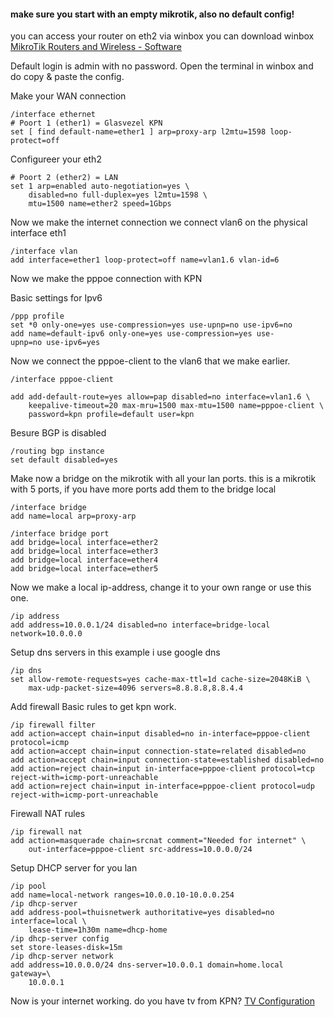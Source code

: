 #### make sure you start with an empty mikrotik, also no default config!

you can access your router on eth2 via winbox
you can download winbox [MikroTik Routers and Wireless - Software](https://mikrotik.com/download)

Default login is admin with no password.
Open the terminal in winbox and do copy & paste the config.

Make your WAN connection
```
/interface ethernet
# Poort 1 (ether1) = Glasvezel KPN
set [ find default-name=ether1 ] arp=proxy-arp l2mtu=1598 loop-protect=off

```

Configureer your eth2

```
# Poort 2 (ether2) = LAN  
set 1 arp=enabled auto-negotiation=yes \
    disabled=no full-duplex=yes l2mtu=1598 \
    mtu=1500 name=ether2 speed=1Gbps
```

Now we make the internet connection we connect vlan6 on the physical interface eth1
```
/interface vlan
add interface=ether1 loop-protect=off name=vlan1.6 vlan-id=6
```

Now we make the pppoe connection with KPN

Basic settings for Ipv6
```
/ppp profile
set *0 only-one=yes use-compression=yes use-upnp=no use-ipv6=no
add name=default-ipv6 only-one=yes use-compression=yes use-upnp=no use-ipv6=yes
```

Now we connect the pppoe-client to the vlan6 that we make earlier.

```
/interface pppoe-client

add add-default-route=yes allow=pap disabled=no interface=vlan1.6 \
    keepalive-timeout=20 max-mru=1500 max-mtu=1500 name=pppoe-client \
    password=kpn profile=default user=kpn
```

Besure BGP is disabled

```
/routing bgp instance
set default disabled=yes
```

Make now a bridge on the mikrotik with all your lan ports.
this is a mikrotik with 5 ports, if you have more ports add them to the bridge local

```
/interface bridge
add name=local arp=proxy-arp

/interface bridge port
add bridge=local interface=ether2
add bridge=local interface=ether3
add bridge=local interface=ether4
add bridge=local interface=ether5
```

Now we make a local ip-address, change it to your own range or use this one.

```
/ip address
add address=10.0.0.1/24 disabled=no interface=bridge-local network=10.0.0.0
```

Setup dns servers in this example i use google dns

```
/ip dns
set allow-remote-requests=yes cache-max-ttl=1d cache-size=2048KiB \
    max-udp-packet-size=4096 servers=8.8.8.8,8.8.4.4
```


Add firewall
Basic rules to get kpn work.
```
/ip firewall filter
add action=accept chain=input disabled=no in-interface=pppoe-client protocol=icmp
add action=accept chain=input connection-state=related disabled=no
add action=accept chain=input connection-state=established disabled=no
add action=reject chain=input in-interface=pppoe-client protocol=tcp reject-with=icmp-port-unreachable
add action=reject chain=input in-interface=pppoe-client protocol=udp reject-with=icmp-port-unreachable
```

Firewall NAT rules

```
/ip firewall nat
add action=masquerade chain=srcnat comment="Needed for internet" \
    out-interface=pppoe-client src-address=10.0.0.0/24
```

Setup DHCP server for you lan

```
/ip pool
add name=local-network ranges=10.0.0.10-10.0.0.254  
/ip dhcp-server
add address-pool=thuisnetwerk authoritative=yes disabled=no interface=local \
    lease-time=1h30m name=dhcp-home
/ip dhcp-server config
set store-leases-disk=15m
/ip dhcp-server network
add address=10.0.0.0/24 dns-server=10.0.0.1 domain=home.local gateway=\
    10.0.0.1
```

Now is your internet working.
do you have tv from KPN? [TV Configuration](/Mikrotik-tv-settings.md)

